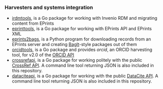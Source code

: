 
### Harvesters and systems integration 

- [irdmtools](https://caltechlibrary.github.io/irdmtools), is a Go package for working with Invenio RDM and migrating content from EPrints
- [eprinttools](https://caltechlibrary.github.io/eprinttools), is a Go package for working with EPrints API and EPrints XML
- [eprints2bags](https://github.com/caltechlibrary/eprints2bags), is a Python program for downloading records from an EPrints server and creating [BagIt](https://en.wikipedia.org/wiki/BagIt)-style packages out of them
- [orcidtools](https://caltechlibrary.github.io/orcidtools), is a Go package and provides _orcid_, an ORCID harvesting tool, for v2.0 of the [ORCID API](https://orcid.org/organizations/integrators/API)
- [crossrefapi](https://caltechlibrary.github.io/crossrefapi), is a Go package for working politely with the public [CrossRef API](https://api.crossref.org). A command line tool returning JSON is also included in this repository.
- [dataciteapi](https://caltechlibrary.github.io/dataciteapi), is a Go package for working with the public [DataCite API](https://api.datacite.org). A command line tool returning JSON is also included in this repository.

